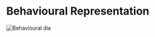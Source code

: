 # Behavioural Representation
![Behavioural dia](https://user-images.githubusercontent.com/89912900/144205631-5d60dba5-cd22-4a7d-9a75-36c6b35c0567.jpg)
